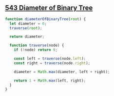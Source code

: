 ## [543 Diameter of Binary Tree](https://leetcode.com/problems/diameter-of-binary-tree/description/)

<!-- notecardId: 1744198422727 -->

```js
function diameterOfBinaryTree(root) {
  let diameter = 0;
  traverse(root);

  return diameter;

  function traverse(node) {
    if (!node) return 0;

    const left = traverse(node.left);
    const right = traverse(node.right);

    diameter = Math.max(diameter, left + right);

    return 1 + Math.max(left, right);
  }
}
```
